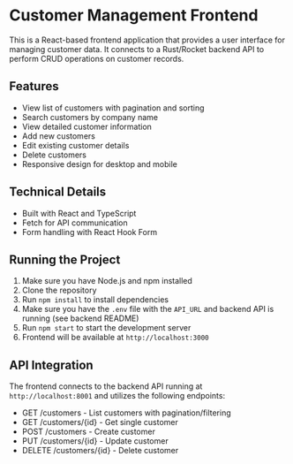 # Customer Management Frontend

This is a React-based frontend application that provides a user interface for managing customer data. It connects to a Rust/Rocket backend API to perform CRUD operations on customer records.

## Features

- View list of customers with pagination and sorting
- Search customers by company name
- View detailed customer information
- Add new customers 
- Edit existing customer details
- Delete customers
- Responsive design for desktop and mobile

## Technical Details

- Built with React and TypeScript
- Fetch for API communication
- Form handling with React Hook Form

## Running the Project

1. Make sure you have Node.js and npm installed
2. Clone the repository
3. Run `npm install` to install dependencies
4. Make sure you have the `.env` file with the `API_URL` and backend API is running (see backend README)
5. Run `npm start` to start the development server
6. Frontend will be available at `http://localhost:3000`

## API Integration

The frontend connects to the backend API running at `http://localhost:8001` and utilizes the following endpoints:

- GET /customers - List customers with pagination/filtering
- GET /customers/{id} - Get single customer
- POST /customers - Create customer
- PUT /customers/{id} - Update customer
- DELETE /customers/{id} - Delete customer
